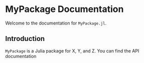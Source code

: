 # MyPackage Documentation

Welcome to the documentation for `MyPackage.jl`.

## Introduction

`MyPackage` is a Julia package for X, Y, and Z. You can find the API documentation
